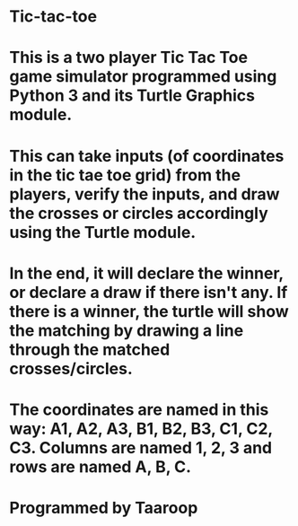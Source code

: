 # Tic-tac-toe
# This is a two player Tic Tac Toe game simulator programmed using Python 3 and its Turtle Graphics module.
# This can take inputs (of coordinates in the tic tae toe grid) from the players, verify the inputs, and draw the crosses or circles accordingly using the Turtle module.
# In the end, it will declare the winner, or declare a draw if there isn't any. If there is a winner, the turtle will show the matching by drawing a line through the matched crosses/circles.
# The coordinates are named in this way: A1, A2, A3, B1, B2, B3, C1, C2, C3. Columns are named 1, 2, 3 and rows are named A, B, C.

# Programmed by Taaroop
